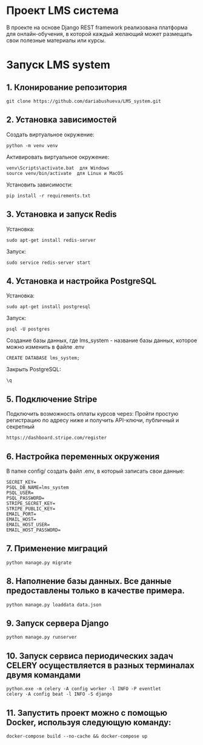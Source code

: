 # Проект LMS система
В проекте на основе Django REST framework реализована платформа для онлайн-обучения, в которой каждый желающий может размещать свои полезные материалы или курсы. 

# Запуск LMS system
## 1. Клонирование репозитория
```commandline
git clone https://github.com/dariabushueva/LMS_system.git
```
## 2. Установка зависимостей
Создать виртуальное окружение:
```commandline
python -m venv venv
```
Активировать виртуальное окружение:
```commandline
venv\Scripts\activate.bat  для Windows
source venv/bin/activate  для Linux и MacOS
```
Установить зависимости:
```commandline
pip install -r requirements.txt
```

## 3. Установка и запуск Redis
Установка:
```commandline
sudo apt-get install redis-server
```
Запуск:
```commandline
sudo service redis-server start
```

## 4. Установка и настройка PostgreSQL
Установка:
```commandline
sudo apt-get install postgresql
```
Запуск:
```commandline
psql -U postgres
```
Создание базы данных, где lms_system - название базы данных, которое можно изменить в файле .env
```commandline
CREATE DATABASE lms_system;
```
Закрыть PostgreSQL:
```commandline
\q
```

## 5. Подключение Stripe
Подключить возможность оплаты курсов через:
Пройти простую регистрацию по адресу ниже и получить API-ключи, публичный и секретный
```commandline
https://dashboard.stripe.com/register
```

## 6. Настройка переменных окружения
В папке config/ создать файл .env, в который записать свои данные:
```commandline
SECRET_KEY=
PSQL_DB_NAME=lms_system
PSQL_USER=
PSQL_PASSWORD=
STRIPE_SECRET_KEY=
STRIPE_PUBLIC_KEY=
EMAIL_PORT=
EMAIL_HOST=
EMAIL_HOST_USER=
EMAIL_HOST_PASSWORD=
```

## 7. Применение миграций
```commandline
python manage.py migrate
```

## 8. Наполнение базы данных. Все данные предоставлены только в качестве примера.
```commandline
python manage.py loaddata data.json
```

## 9. Запуск сервера Django
```commandline
python manage.py runserver
```

## 10. Запуск сервиса периодических задач CELERY осуществляется в разных терминалах двумя командами
```commandline
python.exe -m celery -A config worker -l INFO -P eventlet 
celery -A config beat -l INFO -S django  
```

## 11. Запустить проект можно с помощью Docker, используя следующую команду:
```commandline
docker-compose build --no-cache && docker-compose up
```

